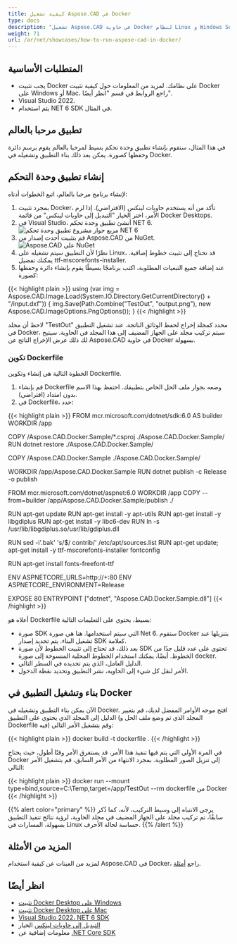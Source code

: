```yaml
---
title: كيفية تشغيل Aspose.CAD في Docker
type: docs
description: "تشغيل Aspose.CAD في حاوية Docker لنظام Linux و Windows Server وأي نظام تشغيل آخر."
weight: 71
url: /ar/net/showcases/how-to-run-aspose-cad-in-docker/
---
```


## المتطلبات الأساسية
- يجب تثبيت Docker على نظامك. لمزيد من المعلومات حول كيفية تثبيت Docker على Windows أو Mac، راجع الروابط في قسم "انظر أيضًا".
- Visual Studio 2022.
- يتم استخدام NET 6 SDK في المثال.

## تطبيق مرحبا بالعالم

في هذا المثال، ستقوم بإنشاء تطبيق وحدة تحكم بسيط لمرحبا بالعالم يقوم برسم دائرة وحفظها كصورة. يمكن بعد ذلك بناء التطبيق وتشغيله في Docker.

## إنشاء تطبيق وحدة التحكم

لإنشاء برنامج مرحبا بالعالم، اتبع الخطوات أدناه:
1. بمجرد تثبيت Docker، تأكد من أنه يستخدم حاويات لينكس (الافتراضي). إذا لزم الأمر، اختر الخيار "التبديل إلى حاويات لينكس" من قائمة Docker Desktops.
1. في Visual Studio، أنشئ تطبيق وحدة تحكم NET 6.<br>
![مربع حوار مشروع تطبيق وحدة تحكم NET 6](/_assets/showcases/docker/1.png)<br>
1. قم بتثبيت أحدث إصدار من Aspose.CAD من NuGet.<br>
![Aspose.CAD على NuGet](/_assets/showcases/docker/2.png)<br>
1. نظرًا لأن التطبيق سيتم تشغيله على Linux، قد تحتاج إلى تثبيت خطوط إضافية. يمكنك تفضيل ttf-mscorefonts-installer.
1. عند إضافة جميع التبعيات المطلوبة، اكتب برنامجًا بسيطًا يقوم بإنشاء دائرة وحفظها كصورة:<br>

{{< highlight plain >}}
using (var img = Aspose.CAD.Image.Load(System.IO.Directory.GetCurrentDirectory() + "/input.dxf"))
{
	img.Save(Path.Combine("TestOut", "output.png"), new Aspose.CAD.ImageOptions.PngOptions());
}
{{< /highlight >}}

لاحظ أن مجلد "TestOut" محدد كمجلد إخراج لحفظ الوثائق الناتجة. عند تشغيل التطبيق في Docker، سيتم تركيب مجلد على الجهاز المضيف إلى هذا المجلد في الحاوية. سيتيح لك ذلك عرض الإخراج الناتج عن Aspose.CAD في حاوية Docker بسهولة.

### تكوين Dockerfile

 الخطوة التالية هي إنشاء وتكوين Dockerfile.

1. قم بإنشاء Dockerfile وضعه بجوار ملف الحل الخاص بتطبيقك. احتفظ بهذا الاسم بدون امتداد (افتراضي).
1. في Dockerfile، حدد:


{{< highlight plain >}}
FROM mcr.microsoft.com/dotnet/sdk:6.0 AS builder
WORKDIR /app

COPY /Aspose.CAD.Docker.Sample/*.csproj ./Aspose.CAD.Docker.Sample/
RUN dotnet restore ./Aspose.CAD.Docker.Sample/

COPY /Aspose.CAD.Docker.Sample ./Aspose.CAD.Docker.Sample/

WORKDIR /app/Aspose.CAD.Docker.Sample
RUN dotnet publish -c Release -o publish

FROM mcr.microsoft.com/dotnet/aspnet:6.0
WORKDIR /app
COPY --from=builder /app/Aspose.CAD.Docker.Sample/publish ./

RUN apt-get update
RUN apt-get install -y apt-utils
RUN apt-get install -y libgdiplus
RUN apt-get install -y libc6-dev 
RUN ln -s /usr/lib/libgdiplus.so/usr/lib/gdiplus.dll

RUN sed -i'.bak' 's/$/ contrib/' /etc/apt/sources.list
RUN apt-get update; apt-get install -y ttf-mscorefonts-installer fontconfig

RUN apt-get install fonts-freefont-ttf

ENV ASPNETCORE_URLS=http://+:80
ENV ASPNETCORE_ENVIRONMENT=Release

EXPOSE 80
ENTRYPOINT ["dotnet", "Aspose.CAD.Docker.Sample.dll"]
{{< /highlight >}}

 أعلاه هو Dockerfile بسيط، يحتوي على التعليمات التالية:

- صورة SDK التي سيتم استخدامها. هنا هي صورة Net 6. ستقوم Docker بتنزيلها عند تشغيل البناء. يتم تحديد إصدار SDK كعلامة.
- بعد ذلك، قد تحتاج إلى تثبيت الخطوط لأن صورة SDK تحتوي على عدد قليل جدًا من الخطوط. أيضًا، يمكنك استخدام الخطوط المحلية المنسوخة إلى صورة docker.
- الدليل العامل، الذي يتم تحديده في السطر التالي.
- الأمر لنقل كل شيء إلى الحاوية، نشر التطبيق وتحديد نقطة الدخول.

## بناء وتشغيل التطبيق في Docker

 الآن يمكن بناء التطبيق وتشغيله في Docker. افتح موجه الأوامر المفضل لديك، قم بتغيير الدليل إلى المجلد الذي يحتوي على التطبيق (المجلد الذي تم وضع ملف الحل و Dockerfile فيه) وقم بتشغيل الأمر التالي:

{{< highlight plain >}}
docker build -t dockerfile .
{{< /highlight >}}

 في المرة الأولى التي يتم فيها تنفيذ هذا الأمر، قد يستغرق الأمر وقتًا أطول، حيث يحتاج Docker إلى تنزيل الصور المطلوبة. بمجرد الانتهاء من الأمر السابق، قم بتشغيل الأمر التالي:

{{< highlight plain >}}
docker run --mount type=bind,source=C:\Temp,target=/app/TestOut --rm dockerfile من Docker
{{< /highlight >}}

{{% alert color="primary" %}} 
يرجى الانتباه إلى وسيط التركيب، لأنه، كما ذُكر سابقًا، تم تركيب مجلد على الجهاز المضيف في مجلد الحاوية، لرؤية نتائج تنفيذ التطبيق بسهولة. المسارات في Linux حساسة لحالة الأحرف.
{{% /alert %}}

## المزيد من الأمثلة

لمزيد من العينات عن كيفية استخدام Aspose.CAD في Docker، راجع [أمثلة](https://github.com/aspose-cad/Aspose.CAD-Documentation).


## انظر أيضًا

- [تثبيت Docker Desktop على Windows](https://docs.docker.com/docker-for-windows/install/)
- [تثبيت Docker Desktop على Mac](https://docs.docker.com/docker-for-mac/install/)
- [Visual Studio 2022، NET 6 SDK](https://docs.microsoft.com/en-us/dotnet/core/install/windows?tabs=net60#dependencies)
- [التبديل إلى حاويات لينكس](https://docs.docker.com/docker-for-windows/#switch-between-windows-and-linux-containers) الخيار
- معلومات إضافية عن [.NET Core SDK](https://hub.docker.com/_/microsoft-dotnet-sdk)
